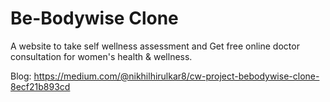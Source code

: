# Be-Bodywise Clone 

A website to take self wellness assessment and Get free online doctor consultation for women's health & wellness.

Blog:
https://medium.com/@nikhilhirulkar8/cw-project-bebodywise-clone-8ecf21b893cd
